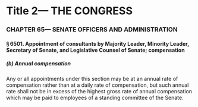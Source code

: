 
# Title 2— THE CONGRESS
### CHAPTER 65— SENATE OFFICERS AND ADMINISTRATION
#### § 6501. Appointment of consultants by Majority Leader, Minority Leader, Secretary of Senate, and Legislative Counsel of Senate; compensation
##### (b) Annual compensation

Any or all appointments under this section may be at an annual rate of compensation rather than at a daily rate of compensation, but such annual rate shall not be in excess of the highest gross rate of annual compensation which may be paid to employees of a standing committee of the Senate.
